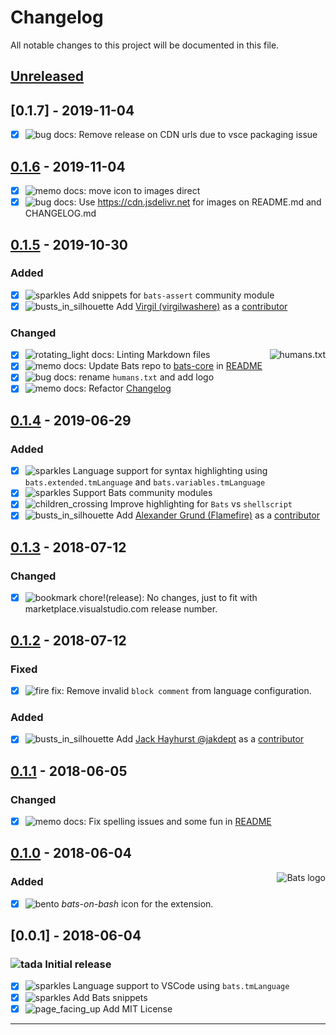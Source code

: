 # Changelog

All notable changes to this project will be documented in this file.

## [Unreleased]

## [0.1.7] - 2019-11-04

-   [x] ![bug][_bug] docs: Remove release on CDN urls due to vsce packaging
        issue

## [0.1.6] - 2019-11-04

-   [x] ![memo][_memo] docs: move icon to images direct
-   [x] ![bug][_bug] docs: Use https://cdn.jsdelivr.net for images on README.md
        and CHANGELOG.md

## [0.1.5] - 2019-10-30

### Added

-   [x] ![sparkles][_sparkles] Add snippets for `bats-assert` community module
-   [x] ![busts_in_silhouette][_busts_in_silhouette] Add
        [Virgil (virgilwashere)](https://github.com/virgilwashere) as a
        [contributor]

### Changed

[<img alt="humans.txt" align="right" src="images/humanstxt-isolated-blank.gif">][contributor]

-   [x] ![rotating_light][_rotating_light] docs: Linting Markdown files
-   [x] ![memo][_memo] docs: Update Bats repo to [bats-core] in [README]
-   [x] ![bug][_bug] docs: rename `humans.txt` and add logo
-   [x] ![memo][_memo] docs: Refactor [Changelog]

## [0.1.4] - 2019-06-29

### Added

-   [x] ![sparkles][_sparkles] Language support for syntax highlighting using
        `bats.extended.tmLanguage` and `bats.variables.tmLanguage`
-   [x] ![sparkles][_sparkles] Support Bats community modules
-   [x] ![children_crossing][_children_crossing] Improve highlighting for `Bats`
        vs `shellscript`
-   [x] ![busts_in_silhouette][_busts_in_silhouette] Add
        [Alexander Grund (Flamefire)](https://github.com/Flamefire) as a
        [contributor]

## [0.1.3] - 2018-07-12

### Changed

-   [x] ![bookmark][_bookmark] chore!(release): No changes, just to fit with
        marketplace.visualstudio.com release number.

## [0.1.2] - 2018-07-12

### Fixed

-   [x] ![fire][_fire] fix: Remove invalid `block comment` from language
        configuration.

### Added

-   [x] ![busts_in_silhouette][_busts_in_silhouette] Add
        [Jack Hayhurst @jakdept](https://github.com/jakdept) as a [contributor]

## [0.1.1] - 2018-06-05

### Changed

-   [x] ![memo][_memo] docs: Fix spelling issues and some fun in
        [README](/README.md)

## [0.1.0] - 2018-06-04

<img alt="Bats logo" align="right" src="images/icon.png">

### Added

-   [x] ![bento][_bento] _bats-on-bash_ icon for the extension.

## [0.0.1] - 2018-06-04

### ![tada][_tada] Initial release

-   [x] ![sparkles][_sparkles] Language support to VSCode using
        `bats.tmLanguage`
-   [x] ![sparkles][_sparkles] Add Bats snippets
-   [x] ![page_facing_up][_page_facing_up] Add MIT License

---

[readme]: README.md
[contributor]: humans.txt
[changelog]: CHANGELOG.md
[bats-core]: https://github.com/bats-core/bats-core
[sbats]: https://github.com/sstephenson/bats
[unreleased]: https://github.com/jetmartin/bats/compare/v0.1.6...HEAD
[0.1.6]: https://github.com/jetmartin/bats/compare/v0.1.5...v0.1.6
[0.1.5]: https://github.com/jetmartin/bats/compare/v0.1.4...v0.1.5
[0.1.4]: https://github.com/jetmartin/bats/compare/v0.1.3...v0.1.4
[0.1.3]: https://github.com/jetmartin/bats/compare/v0.1.2...v0.1.3
[0.1.2]: https://github.com/jetmartin/bats/compare/v0.1.1...v0.1.2
[0.1.1]: https://github.com/jetmartin/bats/compare/v0.1.0...v0.1.1
[0.1.0]: https://github.com/jetmartin/bats/compare/v0.0.1...v0.1.0
[_bento]: https://cdn.jsdelivr.net/gh/jetmartin/bats/images/_bento.png
[_bookmark]: https://cdn.jsdelivr.net/gh/jetmartin/bats/images/_bookmark.png
[_busts_in_silhouette]:
    https://cdn.jsdelivr.net/gh/jetmartin/bats/images/_busts_in_silhouette.png
[_bug]: https://cdn.jsdelivr.net/gh/jetmartin/bats/images/_bug.png
[_children_crossing]:
    https://cdn.jsdelivr.net/gh/jetmartin/bats/images/_children_crossing.png
[_fire]: https://cdn.jsdelivr.net/gh/jetmartin/bats/images/_fire.png
[_memo]: https://cdn.jsdelivr.net/gh/jetmartin/bats/images/_memo.png
[_pencil2]: https://cdn.jsdelivr.net/gh/jetmartin/bats/images/_pencil2.png
[_page_facing_up]:
    https://cdn.jsdelivr.net/gh/jetmartin/bats/images/_page_facing_up.png
[_rotating_light]:
    https://cdn.jsdelivr.net/gh/jetmartin/bats/images/_rotating_light.png
[_sparkles]: https://cdn.jsdelivr.net/gh/jetmartin/bats/images/_sparkles.png
[_tada]: https://cdn.jsdelivr.net/gh/jetmartin/bats/images/_tada.png

